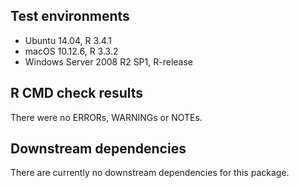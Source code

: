 ## Test environments
* Ubuntu 14.04, R 3.4.1
* macOS 10.12.6, R 3.3.2
* Windows Server 2008 R2 SP1, R-release

## R CMD check results
There were no ERRORs, WARNINGs or NOTEs.

## Downstream dependencies
There are currently no downstream dependencies for this package.